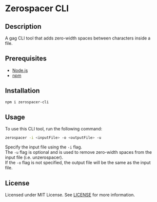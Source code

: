 # Zerospacer CLI
## Description
A gag CLI tool that adds zero-width spaces between characters inside a file.

## Prerequisites
- [Node.js](https://nodejs.org/en/)
- [npm](https://www.npmjs.com/)

## Installation
```bash
npm i zerospacer-cli
```

## Usage
To use this CLI tool, run the following command:
```bash
zerospacer -i <inputFile> -o <outputFile> -u
```
Specify the input file using the `-i` flag. \
The `-u` flag is optional and is used to remove zero-width spaces from the input file (i.e. unzerospacer). \
If the `-o` flag is not specified, the output file will be the same as the input file.

## License
Licensed under MIT License. See [LICENSE](LICENSE) for more information.
